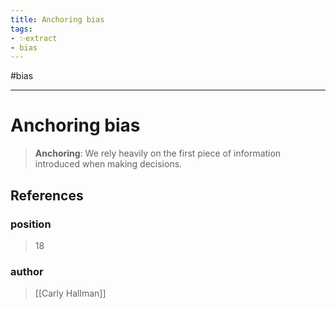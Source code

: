 ```yaml
---
title: Anchoring bias
tags:
- ✨extract
- bias
---
```


#bias

---

# Anchoring bias
> **Anchoring**: We rely heavily on the first piece of information introduced when making decisions.
## References

### position
>  18
### author
>  [[Carly Hallman]]
